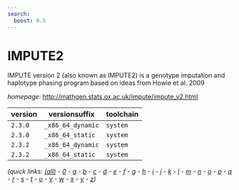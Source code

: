 ```yaml
---
search:
  boost: 0.5
---
```

# IMPUTE2

IMPUTE version 2 (also known as IMPUTE2) is a genotype imputation   and haplotype phasing program based on ideas from Howie et al. 2009

*homepage*: <http://mathgen.stats.ox.ac.uk/impute/impute_v2.html>

version | versionsuffix | toolchain
--------|---------------|----------
``2.3.0`` | ``_x86_64_dynamic`` | ``system``
``2.3.0`` | ``_x86_64_static`` | ``system``
``2.3.2`` | ``_x86_64_dynamic`` | ``system``
``2.3.2`` | ``_x86_64_static`` | ``system``


*(quick links: [(all)](../index.md) - [0](../0/index.md) - [a](../a/index.md) - [b](../b/index.md) - [c](../c/index.md) - [d](../d/index.md) - [e](../e/index.md) - [f](../f/index.md) - [g](../g/index.md) - [h](../h/index.md) - [i](../i/index.md) - [j](../j/index.md) - [k](../k/index.md) - [l](../l/index.md) - [m](../m/index.md) - [n](../n/index.md) - [o](../o/index.md) - [p](../p/index.md) - [q](../q/index.md) - [r](../r/index.md) - [s](../s/index.md) - [t](../t/index.md) - [u](../u/index.md) - [v](../v/index.md) - [w](../w/index.md) - [x](../x/index.md) - [y](../y/index.md) - [z](../z/index.md))*

